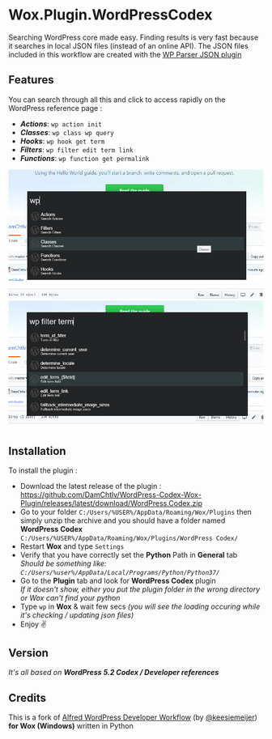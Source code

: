 Wox.Plugin.WordPressCodex
=====================

Searching WordPress core made easy. Finding results is very fast because it searches in local JSON files (instead of an online API).
The JSON files included in this workflow are created with the [WP Parser JSON plugin](https://github.com/keesiemeijer/wp-parser-json)  

Features
---------
You can search through all this and click to access rapidly on the WordPress reference page :
- ***Actions***: `wp action init`
- ***Classes***: `wp class wp query`
- ***Hooks***: `wp hook get term`
- ***Filters***: `wp filter edit term link`
- ***Functions***: `wp function get permalink`  

[![Screen 1](https://github.com/DamChtlv/WordPress-Codex-Wox-Plugin/blob/assets/Screenshots/screen1.png)](#screen1)  
[![Screen 2](https://github.com/DamChtlv/WordPress-Codex-Wox-Plugin/blob/assets/Screenshots/screen2.png)](#screen2)  

Installation
---------
To install the plugin :
- Download the latest release of the plugin : https://github.com/DamChtlv/WordPress-Codex-Wox-Plugin/releases/latest/download/WordPress.Codex.zip
- Go to your folder `C:/Users/%USER%/AppData/Roaming/Wox/Plugins` then simply unzip the archive and you should have a folder named **WordPress Codex** `C:/Users/%USER%/AppData/Roaming/Wox/Plugins/WordPress Codex/`
- Restart **Wox** and type `Settings`
- Verify that you have correctly set the **Python** Path in **General** tab  
*Should be something like: `C:/Users/%user%/AppData/Local/Programs/Python/Python37/`*  
- Go to the **Plugin** tab and look for **WordPress Codex** plugin  
*If it doesn't show, either you put the plugin folder in the wrong directory or Wox can't find your python*
- Type `wp` in **Wox** & wait few secs *(you will see the loading occuring while it's checking / updating json files)*
- Enjoy ✌ 

Version
-------
*It's all based on **WordPress 5.2 Codex / Developer references***

Credits
---------
This is a fork of [Alfred WordPress Developer Workflow](https://github.com/keesiemeijer/alfred-wordpress-developer-workflow) (by [@keesiemeijer](https://github.com/keesiemeijer)) **for Wox (Windows)** written in Python
